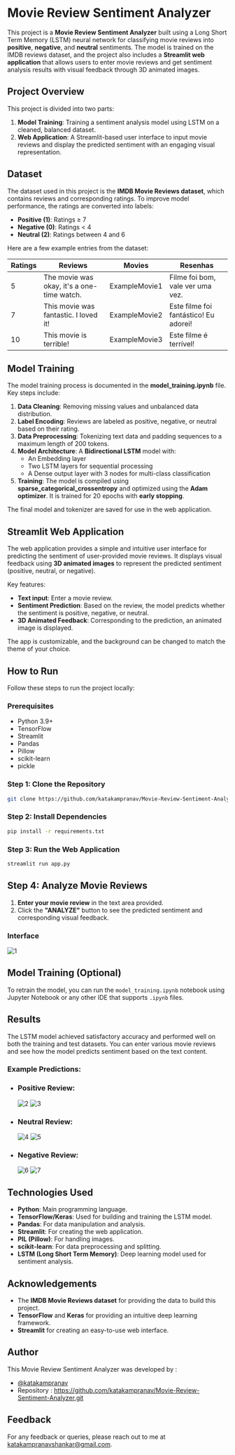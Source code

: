 # Movie Review Sentiment Analyzer

This project is a **Movie Review Sentiment Analyzer** built using a Long Short Term Memory (LSTM) neural network for classifying movie reviews into **positive**, **negative**, and **neutral** sentiments. The model is trained on the IMDB reviews dataset, and the project also includes a **Streamlit web application** that allows users to enter movie reviews and get sentiment analysis results with visual feedback through 3D animated images.

## Project Overview

This project is divided into two parts:
1. **Model Training**: Training a sentiment analysis model using LSTM on a cleaned, balanced dataset.
2. **Web Application**: A Streamlit-based user interface to input movie reviews and display the predicted sentiment with an engaging visual representation.

## Dataset

The dataset used in this project is the **IMDB Movie Reviews dataset**, which contains reviews and corresponding ratings. To improve model performance, the ratings are converted into labels: 

* **Positive (1)**: Ratings ≥ 7
* **Negative (0)**: Ratings < 4
* **Neutral (2)**: Ratings between 4 and 6

Here are a few example entries from the dataset:

| **Ratings** | **Reviews**                                   | **Movies**  | **Resenhas**                         |
|-------------|-----------------------------------------------|-------------|--------------------------------------|
| 5           | The movie was okay, it's a one-time watch.     | ExampleMovie1 | Filme foi bom, vale ver uma vez.     |
| 7           | This movie was fantastic. I loved it!          | ExampleMovie2 | Este filme foi fantástico! Eu adorei!|
| 10          | This movie is terrible!                        | ExampleMovie3 | Este filme é terrível!               |

## Model Training

The model training process is documented in the **model_training.ipynb** file. Key steps include:

1. **Data Cleaning**: Removing missing values and unbalanced data distribution.
2. **Label Encoding**: Reviews are labeled as positive, negative, or neutral based on their rating.
3. **Data Preprocessing**: Tokenizing text data and padding sequences to a maximum length of 200 tokens.
4. **Model Architecture**: A **Bidirectional LSTM** model with:
    - An Embedding layer
    - Two LSTM layers for sequential processing
    - A Dense output layer with 3 nodes for multi-class classification
5. **Training**: The model is compiled using **sparse_categorical_crossentropy** and optimized using the **Adam optimizer**. It is trained for 20 epochs with **early stopping**.

The final model and tokenizer are saved for use in the web application.

## Streamlit Web Application

The web application provides a simple and intuitive user interface for predicting the sentiment of user-provided movie reviews. It displays visual feedback using **3D animated images** to represent the predicted sentiment (positive, neutral, or negative).

Key features:
* **Text input**: Enter a movie review.
* **Sentiment Prediction**: Based on the review, the model predicts whether the sentiment is positive, negative, or neutral.
* **3D Animated Feedback**: Corresponding to the prediction, an animated image is displayed.

The app is customizable, and the background can be changed to match the theme of your choice.

## How to Run

Follow these steps to run the project locally:

### Prerequisites

* Python 3.9+
* TensorFlow
* Streamlit
* Pandas
* Pillow
* scikit-learn
* pickle

### Step 1: Clone the Repository

```bash
git clone https://github.com/katakampranav/Movie-Review-Sentiment-Analyzer.git
```

### Step 2: Install Dependencies

```bash
pip install -r requirements.txt
```

### Step 3: Run the Web Application

```bash
streamlit run app.py
```

## Step 4: Analyze Movie Reviews

1. **Enter your movie review** in the text area provided.
2. Click the **"ANALYZE"** button to see the predicted sentiment and corresponding visual feedback.

### Interface 
![1](https://github.com/user-attachments/assets/27511d2c-816e-4634-9da5-5c84d0b590a3)

## Model Training (Optional)

To retrain the model, you can run the `model_training.ipynb` notebook using Jupyter Notebook or any other IDE that supports `.ipynb` files.

## Results

The LSTM model achieved satisfactory accuracy and performed well on both the training and test datasets. You can enter various movie reviews and see how the model predicts sentiment based on the text content.

### Example Predictions:

* ### Positive Review:
  ![2](https://github.com/user-attachments/assets/71615837-4bee-49ae-a88f-bc1a8d426a69)
  ![3](https://github.com/user-attachments/assets/ccc8d514-b82d-4a5a-aa21-bd63475540f5)
* ### Neutral Review:
  ![4](https://github.com/user-attachments/assets/e5ea5061-8892-4e03-8829-e3a1b3b75316)
  ![5](https://github.com/user-attachments/assets/d9312169-14d3-48bc-825d-153c7306a419)
* ### Negative Review:
  ![6](https://github.com/user-attachments/assets/07780940-fe10-4b4c-ad7b-b5dfe2c1af7b)
  ![7](https://github.com/user-attachments/assets/75648ecc-3d23-4e4a-9564-7edabb78e90b)

## Technologies Used

* **Python**: Main programming language.
* **TensorFlow/Keras**: Used for building and training the LSTM model.
* **Pandas**: For data manipulation and analysis.
* **Streamlit**: For creating the web application.
* **PIL (Pillow)**: For handling images.
* **scikit-learn**: For data preprocessing and splitting.
* **LSTM (Long Short Term Memory)**: Deep learning model used for sentiment analysis.

## Acknowledgements

* The **IMDB Movie Reviews dataset** for providing the data to build this project.
* **TensorFlow** and **Keras** for providing an intuitive deep learning framework.
* **Streamlit** for creating an easy-to-use web interface.

## Author

This Movie Review Sentiment Analyzer was developed by :
-	[@katakampranav](https://github.com/katakampranav)
-	Repository : https://github.com/katakampranav/Movie-Review-Sentiment-Analyzer.git

## Feedback

For any feedback or queries, please reach out to me at katakampranavshankar@gmail.com.

